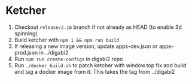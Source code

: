 # Ketcher

1. Checkout `release/2.16` branch if not already as HEAD (to enable 3d spinning)
2. Build ketcher with `npm i && npm run build`
3. If releasing a new image version, update apps-dev.json or apps-prod.json in ../digabi2
4. Run `npm run create-configs` in digabi2 repo
5. Run `./docker_build.sh` to patch ketcher with window.top fix and build and tag a docker image from it. This takes the tag from ../digabi2
